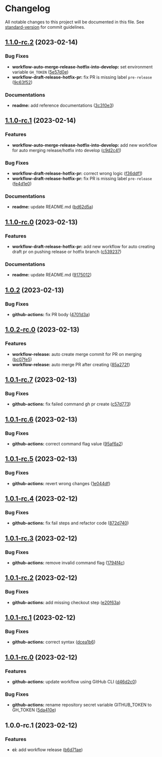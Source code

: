 # Changelog

All notable changes to this project will be documented in this file. See [standard-version](https://github.com/conventional-changelog/standard-version) for commit guidelines.

## [1.1.0-rc.2](https://github.com/ansidev/sample-gitflow-release-workflows/compare/v1.1.0-rc.1...v1.1.0-rc.2) (2023-02-14)

### Bug Fixes

* **workflow-auto-merge-release-hotfix-into-develop:** set environment variable `GH_TOKEN` ([5e57d0e](https://github.com/ansidev/sample-gitflow-release-workflows/commit/5e57d0e99cf383b1926b8d263a90c128009046e6))
* **workflow-draft-release-hotfix-pr:** fix PR is missing label `pre-release` ([9c63f52](https://github.com/ansidev/sample-gitflow-release-workflows/commit/9c63f522430ddc3e689081f4df5345be5fdd3494))

### Documentations

* **readme:** add reference documentations ([3c310e3](https://github.com/ansidev/sample-gitflow-release-workflows/commit/3c310e3d591481b7c7d8daa748a8f838c0702dd5))

## [1.1.0-rc.1](https://github.com/ansidev/sample-gitflow-release-workflows/compare/v1.1.0-rc.0...v1.1.0-rc.1) (2023-02-14)

### Features

* **workflow-auto-merge-release-hotfix-into-develop:** add new workflow for auto merging release/hotfix into develop ([c9d2c41](https://github.com/ansidev/sample-gitflow-release-workflows/commit/c9d2c413e1c3e3aeb1d3c31c529b96f5c29e4bf5))

### Bug Fixes

* **workflow-draft-release-hotfix-pr:** correct wrong logic ([f36ddf1](https://github.com/ansidev/sample-gitflow-release-workflows/commit/f36ddf1e174e72b65b21efa41f623ce2371d0355))
* **workflow-draft-release-hotfix-pr:** fix PR is missing label `pre-release` ([fe4d1e0](https://github.com/ansidev/sample-gitflow-release-workflows/commit/fe4d1e00b9d2517bbe0f89794ea2668bea5765fa))

### Documentations

* **readme:** update README.md ([bd62d5a](https://github.com/ansidev/sample-gitflow-release-workflows/commit/bd62d5abd674b76d452b3b1c151749ca572f3f79))

## [1.1.0-rc.0](https://github.com/ansidev/sample-gitflow-release-workflows/compare/v1.0.2...v1.1.0-rc.0) (2023-02-13)

### Features

* **workflow-draft-release-hotfix-pr:** add new workflow for auto creating draft pr on pushing release or hotfix branch ([c539237](https://github.com/ansidev/sample-gitflow-release-workflows/commit/c53923703db4aaa1289092fe76482f98a10e6bea))

### Documentations

* **readme:** update README.md ([9175012](https://github.com/ansidev/sample-gitflow-release-workflows/commit/9175012bed48f47fc08e681983ad21f81e8e2f04))

## [1.0.2](https://github.com/ansidev/sample-gitflow-release-workflows/compare/v1.0.2-rc.0...v1.0.2) (2023-02-13)

### Bug Fixes

* **github-actions:** fix PR body ([4701d3a](https://github.com/ansidev/sample-gitflow-release-workflows/commit/4701d3a33ea1f9563662ac0ddeb47ceb972e66d6))

## [1.0.2-rc.0](https://github.com/ansidev/sample-gitflow-release-workflows/compare/v1.0.1-rc.7...v1.0.2-rc.0) (2023-02-13)

### Features

* **workflow-release:** auto create merge commit for PR on merging ([bc07fe5](https://github.com/ansidev/sample-gitflow-release-workflows/commit/bc07fe522fc2dbc8ea4171be7404a8870f4dce38))
* **workflow-release:** auto merge PR after creating ([85a272f](https://github.com/ansidev/sample-gitflow-release-workflows/commit/85a272f377da0589b55bbc9420d933237f41ff6e))

## [1.0.1-rc.7](https://github.com/ansidev/sample-gitflow-release-workflows/compare/v1.0.1-rc.6...v1.0.1-rc.7) (2023-02-13)

### Bug Fixes

* **github-actions:** fix failed command gh pr create ([c57d773](https://github.com/ansidev/sample-gitflow-release-workflows/commit/c57d773547c355bbff010a12d602f4abb0cb985d))

## [1.0.1-rc.6](https://github.com/ansidev/sample-gitflow-release-workflows/compare/v1.0.1-rc.5...v1.0.1-rc.6) (2023-02-13)

### Bug Fixes

* **github-actions:** correct command flag value ([95af6a2](https://github.com/ansidev/sample-gitflow-release-workflows/commit/95af6a2f92adb1f3a6709c9225b3028aedbc5987))

## [1.0.1-rc.5](https://github.com/ansidev/sample-gitflow-release-workflows/compare/v1.0.1-rc.4...v1.0.1-rc.5) (2023-02-13)

### Bug Fixes

* **github-actions:** revert wrong changes ([1e044df](https://github.com/ansidev/sample-gitflow-release-workflows/commit/1e044dfd9746afbe7263c484813a8a26920119bf))

## [1.0.1-rc.4](https://github.com/ansidev/sample-gitflow-release-workflows/compare/v1.0.1-rc.3...v1.0.1-rc.4) (2023-02-12)

### Bug Fixes

* **github-actions:** fix fail steps and refactor code ([872d740](https://github.com/ansidev/sample-gitflow-release-workflows/commit/872d740b98dd15adc988079744656814229f37d5))

## [1.0.1-rc.3](https://github.com/ansidev/sample-gitflow-release-workflows/compare/v1.0.1-rc.2...v1.0.1-rc.3) (2023-02-12)

### Bug Fixes

* **github-actions:** remove invalid command flag ([1794f4c](https://github.com/ansidev/sample-gitflow-release-workflows/commit/1794f4cc27e9053e6ddbbccd01d7d0895812d510))

## [1.0.1-rc.2](https://github.com/ansidev/sample-gitflow-release-workflows/compare/v1.0.1-rc.1...v1.0.1-rc.2) (2023-02-12)

### Bug Fixes

* **github-actions:** add missing checkout step ([e20f63a](https://github.com/ansidev/sample-gitflow-release-workflows/commit/e20f63ababd316d413b9573c727c68717b3b480d))

## [1.0.1-rc.1](https://github.com/ansidev/sample-gitflow-release-workflows/compare/v1.0.1-rc.0...v1.0.1-rc.1) (2023-02-12)

### Bug Fixes

* **github-actions:** correct syntax ([dcea1b6](https://github.com/ansidev/sample-gitflow-release-workflows/commit/dcea1b6fde978a05ca3ff8855af26600e7a9f226))

## [1.0.1-rc.0](https://github.com/ansidev/sample-gitflow-release-workflows/compare/v1.0.0-rc.1...v1.0.1-rc.0) (2023-02-12)

### Features

* **github-actions:** update workflow using GitHub CLI ([d46d2c0](https://github.com/ansidev/sample-gitflow-release-workflows/commit/d46d2c0d4fcde955b68d40400d51a33747a73016))

### Bug Fixes

* **github-actions:** rename repository secret variable GITHUB_TOKEN to GH_TOKEN ([5da410e](https://github.com/ansidev/sample-gitflow-release-workflows/commit/5da410ee04fe1151835df35f4795dab51d18aa18))

## 1.0.0-rc.1 (2023-02-12)

### Features

* **ci:** add workflow release ([b6d71ae](https://github.com/ansidev/sample-gitflow-release-workflows/commit/b6d71aeb3e913af7261e62c9091802078f6cb6b5))
